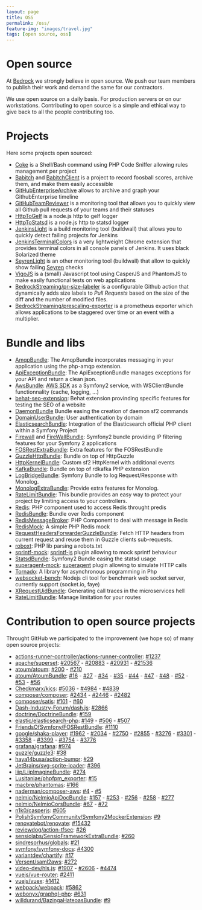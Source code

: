 ```yaml
---
layout: page
title: OSS
permalink: /oss/
feature-img: "images/travel.jpg"
tags: [open source, oss]
---
```


# Open source

At [Bedrock](https://www.bedrockstreaming.com/) we strongly believe in open source. We push our team members to publish their work and demand the same for our contractors.

We use open source on a daily basis. For production servers or on our workstations. Contributing to open source is a simple and ethical way to give back to all the people contributing too.

# Projects

Here some projects open sourced:

* [Coke](https://github.com/BedrockStreaming/Coke) is a Shell/Bash command using PHP Code Sniffer allowing rules management per project
* [Babitch](https://github.com/BedrockStreaming/Babitch) and [BabitchClient](https://github.com/BedrockStreaming/BabitchClient) is a project to record foosball scores, archive them, and make them easily accessible
* [GitHubEnterpriseArchive](https://github.com/BedrockStreaming/GitHubEnterpriseArchive) allows to archive and graph your GithubEnterprise timeline
* [GitHubTeamReviewer](https://github.com/BedrockStreaming/GitHubTeamReviewer) is a monitoring tool that allows you to quickly view all Github pull requests of your teams and their statuses
* [HttpToGelf](https://github.com/BedrockStreaming/HttpToGelf) is a node.js http to gelf logger
* [HttpToStatsd](https://github.com/BedrockStreaming/HttpToStatsd) is a node.js http to statsd logger
* [JenkinsLight](https://github.com/BedrockStreaming/JenkinsLight) is a build monitoring tool (buildwall) that allows you to quickly detect failing projects for Jenkins
* [JenkinsTerminalColors](https://github.com/BedrockStreaming/JenkinsTerminalColors) is a very lightweight Chrome extension that provides terminal colors in all console panels of Jenkins. It uses black Solarized theme
* [SeyrenLight](https://github.com/BedrockStreaming/SeyrenLight) is an other monitoring tool (buildwall) that allow to quickly show failing [Seyren](https://github.com/scobal/seyren) checks
* [VigoJS](https://github.com/BedrockStreaming/VigoJS) is a (small) Javascript tool using CasperJS and PhantomJS to make easily functional tests on web applications
* [BedrockStreaming/pr-size-labeler](https://github.com/marketplace/actions/pull-request-auto-size-labeler) is a configurable Github action that dynamically adds size labels to _Pull Requests_ based on the size of the diff and the number of modified files.
* [BedrockStreaming/prescaling-exporter](https://github.com/BedrockStreaming/prescaling-exporter) is a prometheus exporter which allows applications to be staggered over time or an event with a multiplier.

# Bundle and libs

* [AmqpBundle](https://github.com/BedrockStreaming/AmqpBundle): The AmqpBundle incorporates messaging in your application using the php-amqp extension.
* [ApiExceptionBundle](https://github.com/BedrockStreaming/ApiExceptionBundle): The ApiExceptionBundle manages exceptions for your API and return a clean json.
* [AwsBundle](https://github.com/BedrockStreaming/AwsBundle): [AWS SDK](https://aws.amazon.com/sdkforphp/) as a Symfony2 service, with WSClientBundle functionnality (cache, logging, ...)
* [behat-seo-extension](https://github.com/BedrockStreaming/behat-seo-extension): Behat extension provinding specific features for testing the SEO of a website
* [DaemonBundle](https://github.com/BedrockStreaming/DaemonBundle) Bundle easing the creation of daemon sf2 commands
* [DomainUserBundle](https://github.com/BedrockStreaming/DomainUserBundle): User authentication by domain
* [ElasticsearchBundle](https://github.com/BedrockStreaming/ElasticsearchBundle): Integration of the Elasticsearch official PHP client within a Symfony Project
* [Firewall](https://github.com/BedrockStreaming/Firewall) and [FireWallBundle](https://github.com/BedrockStreaming/FirewallBundle): Symfony2 bundle providing IP filtering features for your Symfony 2 applications
* [FOSRestExtraBundle](https://github.com/BedrockStreaming/FOSRestExtraBundle): Extra features for the FOSRestBundle
* [GuzzleHttpBundle](https://github.com/BedrockStreaming/GuzzleHttpBundle): Bundle on top of HttpGuzzle
* [HttpKernelBundle](https://github.com/BedrockStreaming/HttpKernelBundle): Custom sf2 HttpKernel with additional events
* [KafkaBundle](https://github.com/BedrockStreaming/KafkaBundle): Bundle on top of rdkafka PHP extension
* [LogBridgeBundle](https://github.com/BedrockStreaming/LogBridgeBundle): Symfony Bundle to log Request/Response with Monolog.
* [MonologExtraBundle](https://github.com/BedrockStreaming/MonologExtraBundle): Provide extra features for Monolog.
* [RateLimitBundle](https://github.com/BedrockStreaming/RateLimitBundle): This bundle provides an easy way to protect your project by limiting access to your controllers.
* [Redis](https://github.com/BedrockStreaming/Redis): PHP component used to access Redis throught predis
* [RedisBundle](https://github.com/BedrockStreaming/RedisBundle): Bundle over Redis component
* [RedisMessageBroker](https://github.com/BedrockStreaming/RedisMessageBroker): PHP Component to deal with message in Redis
* [RedisMock](https://github.com/BedrockStreaming/RedisMock): A simple PHP Redis mock
* [RequestHeadersForwarderGuzzleBundle](https://github.com/BedrockStreaming/RequestHeadersForwarderGuzzleBundle): Fetch HTTP headers from current request and reuse them in Guzzle clients sub-requests.
* [roboxt](https://github.com/BedrockStreaming/roboxt): PHP lib parsing a robots.txt
* [sprintf-mock](https://github.com/BedrockStreaming/sprintf-mock): [sprintf-js](https://github.com/alexei/sprintf.js) plugin allowing to mock sprintf behaviour
* [StatsdBundle](https://github.com/BedrockStreaming/StatsdBundle): Symfony2 Bundle easing the statsd usage
* [superagent-mock](https://github.com/BedrockStreaming/superagent-mock): [superagent](https://github.com/visionmedia/superagent) plugin allowing to simulate HTTP calls
* [Tornado](https://github.com/BedrockStreaming/Tornado): A library for asynchronous programming in Php
* [websocket-bench](https://github.com/BedrockStreaming/websocket-bench): Nodejs cli tool for benchmark web socket server, currently support (socket.io, faye)
* [XRequestUidBundle](https://github.com/BedrockStreaming/XRequestUidBundle): Generating call traces in the microservices hell
* [RateLimitBundle](https://github.com/BedrockStreaming/RateLimitBundle): Manage limitation for your routes

# Contribution to open source projects

Throught GitHub we participated to the improvement (we hope so) of many open source projects:

* [actions-runner-controller/actions-runner-controller](https://github.com/actions-runner-controller/actions-runner-controller): [#1237](https://github.com/actions-runner-controller/actions-runner-controller/pull/1237)
* [apache/superset](https://github.com/apache/superset): [#20567](https://github.com/apache/superset/pull/20567) - [#20883](https://github.com/apache/superset/pull/20883) - [#20931](https://github.com/apache/superset/pull/20931) - [#21536](https://github.com/apache/superset/pull/21536)
* [atoum/atoum](https://github.com/atoum/atoum): [#200](https://github.com/atoum/atoum/pull/200) - [#210](https://github.com/atoum/atoum/pull/210)
* [atoum/AtoumBundle](https://github.com/atoum/AtoumBundle): [#16](https://github.com/atoum/AtoumBundle/pull/16) - [#27](https://github.com/atoum/AtoumBundle/pull/27) - [#34](https://github.com/atoum/AtoumBundle/pull/34) - [#35](https://github.com/atoum/AtoumBundle/pull/35) - [#44](https://github.com/atoum/AtoumBundle/pull/44) - [#47](https://github.com/atoum/AtoumBundle/pull/47) - [#48](https://github.com/atoum/AtoumBundle/pull/48) - [#52](https://github.com/atoum/AtoumBundle/pull/52) - [#53](https://github.com/atoum/AtoumBundle/pull/53) - [#56](https://github.com/atoum/AtoumBundle/pull/56)
* [Checkmarx/kics](https://github.com/Checkmarx/kics): [#5036](https://github.com/Checkmarx/kics/pull/5036) - [#4984](https://github.com/Checkmarx/kics/pull/4984) - [#4839](https://github.com/Checkmarx/kics/pull/4839)
* [composer/composer](https://github.com/composer/composer): [#2434](https://github.com/composer/composer/pull/2434) - [#2446](https://github.com/composer/composer/pull/2446) - [#2482](https://github.com/composer/composer/pull/2482)
* [composer/satis](https://github.com/composer/satis): [#101](https://github.com/composer/satis/pull/101) - [#60](https://github.com/composer/satis/pull/60)
* [Dash-Industry-Forum/dash.js](https://github.com/Dash-Industry-Forum/dash.js): [#2866](https://github.com/Dash-Industry-Forum/dash.js/pull/2866)
* [doctrine/DoctrineBundle](https://github.com/doctrine/DoctrineBundle): [#159](https://github.com/doctrine/DoctrineBundle/pull/159)
* [elastic/elasticsearch-php](https://github.com/elastic/elasticsearch-php): [#149](https://github.com/elastic/elasticsearch-php/pull/149) - [#506](https://github.com/elastic/elasticsearch-php/pull/506) - [#507](https://github.com/elastic/elasticsearch-php/pull/507)
* [FriendsOfSymfony/FOSRestBundle](https://github.com/FriendsOfSymfony/FOSRestBundle): [#1110](https://github.com/FriendsOfSymfony/FOSRestBundle/pull/1110)
* [google/shaka-player](https://github.com/google/shaka-player): [#1962](https://github.com/google/shaka-player/pull/1962) - [#2034](https://github.com/google/shaka-player/pull/2034) - [#2750](https://github.com/google/shaka-player/pull/2750) - [#2855](https://github.com/google/shaka-player/pull/2855) - [#3276](https://github.com/google/shaka-player/pull/3276) - [#3301](https://github.com/google/shaka-player/pull/3301) - [#3358](https://github.com/google/shaka-player/pull/3358) - [#3399](https://github.com/google/shaka-player/pull/3399) - [#3754](https://github.com/google/shaka-player/pull/3754) - [#3776](https://github.com/google/shaka-player/pull/3776)
* [grafana/grafana](https://github.com/grafana/grafana): [#974](https://github.com/grafana/grafana/pull/974)
* [guzzle/guzzle3](https://github.com/guzzle/guzzle3): [#38](https://github.com/guzzle/guzzle3/pull/38)
* [haya14busa/action-bumpr](https://github.com/haya14busa/action-bumpr): [#29](https://github.com/haya14busa/action-bumpr/pull/29)
* [JetBrains/svg-sprite-loader](https://github.com/JetBrains/svg-sprite-loader): [#396](https://github.com/JetBrains/svg-sprite-loader/pull/396)
* [liip/LiipImagineBundle](https://github.com/liip/LiipImagineBundle): [#274](https://github.com/liip/LiipImagineBundle/pull/274)
* [Lusitaniae/phpfpm_exporter](https://github.com/Lusitaniae/phpfpm_exporter): [#15](https://github.com/Lusitaniae/phpfpm_exporter/pull/15)
* [macbre/phantomas](https://github.com/macbre/phantomas): [#166](https://github.com/macbre/phantomas/pull/166)
* [naderman/composer-aws](https://github.com/naderman/composer-aws/): [#4](https://github.com/naderman/composer-aws/pull/4) - [#5](https://github.com/naderman/composer-aws/pull/5)
* [nelmio/NelmioApiDocBundle](https://github.com/nelmio/NelmioApiDocBundle): [#157](https://github.com/nelmio/NelmioApiDocBundle/pull/157) -  [#253](https://github.com/nelmio/NelmioApiDocBundle/pull/253) -
  [#256](https://github.com/nelmio/NelmioApiDocBundle/pull/256) -  [#258](https://github.com/nelmio/NelmioApiDocBundle/pull/258) - [#277](https://github.com/nelmio/NelmioApiDocBundle/pull/277)
* [nelmio/NelmioCorsBundle](https://github.com/nelmio/NelmioCorsBundle): [#67](https://github.com/nelmio/NelmioCorsBundle/pull/67) - [#72](https://github.com/nelmio/NelmioCorsBundle/pull/72)
* [n1k0/casperjs](https://github.com/n1k0/casperjs): [#605](https://github.com/n1k0/casperjs/pull/605)
* [PolishSymfonyCommunity/Symfony2MockerExtension](https://github.com/PolishSymfonyCommunity/Symfony2MockerExtension): [#9](https://github.com/PolishSymfonyCommunity/Symfony2MockerExtension/pull/9)
* [renovatebot/renovate](https://github.com/renovatebot/renovate): [#15432](https://github.com/renovatebot/renovate/pull/15432)
* [reviewdog/action-tfsec](https://github.com/reviewdog/action-tfsec): [#26](https://github.com/reviewdog/action-tfsec/pull/26)
* [sensiolabs/SensioFrameworkExtraBundle](https://github.com/sensiolabs/SensioFrameworkExtraBundle): [#260](https://github.com/sensiolabs/SensioFrameworkExtraBundle/pull/260)
* [sindresorhus/globals](https://github.com/sindresorhus/globals): [#21](https://github.com/sindresorhus/globals/pull/21)
* [symfony/symfony-docs](https://github.com/symfony/symfony-docs): [#4300](https://github.com/symfony/symfony-docs/pull/4300)
* [variantdev/chartify](https://github.com/variantdev/chartify): [#17](https://github.com/variantdev/chartify/pull/17)
* [Versent/saml2aws](https://github.com/Versent/saml2aws): [#272](https://github.com/Versent/saml2aws/pull/272)
* [video-dev/hls.js](https://github.com/video-dev/hls.js): [#1907](https://github.com/video-dev/hls.js/pull/1907) - [#2606](https://github.com/video-dev/hls.js/pull/2606) - [#4474](https://github.com/video-dev/hls.js/pull/4474)
* [vuejs/vue-router](https://github.com/vuejs/vue-router): [#2411](https://github.com/vuejs/vue-router/pull/2411)
* [vuejs/vuex](https://github.com/vuejs/vuex): [#1412](https://github.com/vuejs/vuex/pull/1412)
* [webpack/webpack](https://github.com/webpack/webpack): [#5862](https://github.com/webpack/webpack/pull/5862)
* [webonyx/graphql-php](https://github.com/webonyx/graphql-php): [#631](https://github.com/webonyx/graphql-php/pull/631)
* [willdurand/BazingaHateoasBundle](https://github.com/willdurand/BazingaHateoasBundle): [#9](https://github.com/willdurand/BazingaHateoasBundle/pull/9)
